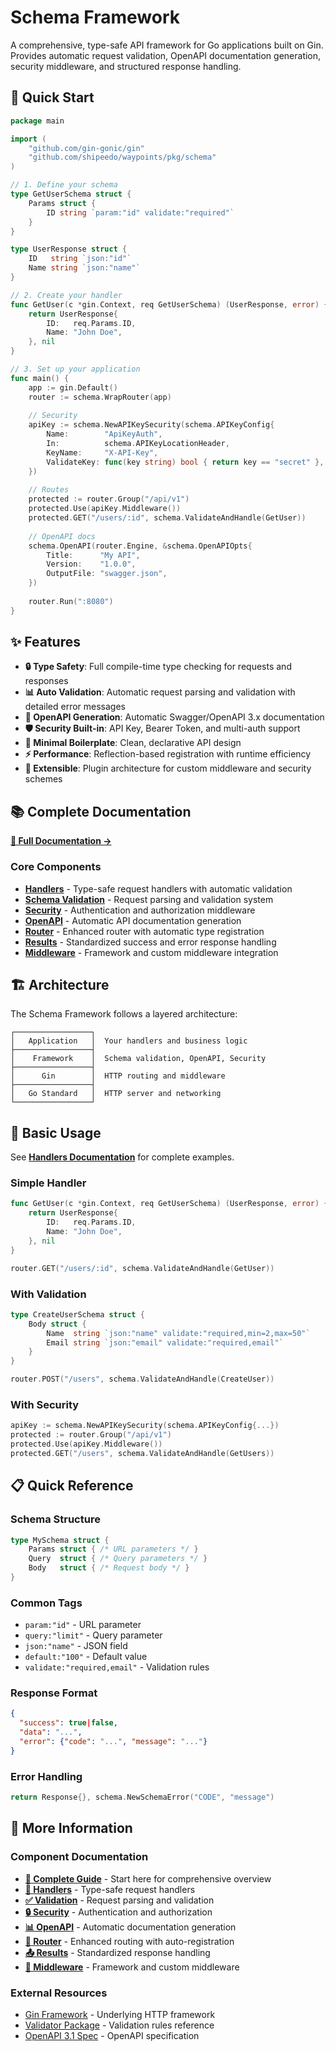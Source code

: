 # Schema Framework

A comprehensive, type-safe API framework for Go applications built on Gin. Provides automatic request validation, OpenAPI documentation generation, security middleware, and structured response handling.

## 🚀 Quick Start

```go
package main

import (
    "github.com/gin-gonic/gin"
    "github.com/shipeedo/waypoints/pkg/schema"
)

// 1. Define your schema
type GetUserSchema struct {
    Params struct {
        ID string `param:"id" validate:"required"`
    }
}

type UserResponse struct {
    ID   string `json:"id"`
    Name string `json:"name"`
}

// 2. Create your handler
func GetUser(c *gin.Context, req GetUserSchema) (UserResponse, error) {
    return UserResponse{
        ID:   req.Params.ID,
        Name: "John Doe",
    }, nil
}

// 3. Set up your application
func main() {
    app := gin.Default()
    router := schema.WrapRouter(app)
    
    // Security
    apiKey := schema.NewAPIKeySecurity(schema.APIKeyConfig{
        Name:        "ApiKeyAuth",
        In:          schema.APIKeyLocationHeader,
        KeyName:     "X-API-Key",
        ValidateKey: func(key string) bool { return key == "secret" },
    })
    
    // Routes
    protected := router.Group("/api/v1")
    protected.Use(apiKey.Middleware())
    protected.GET("/users/:id", schema.ValidateAndHandle(GetUser))
    
    // OpenAPI docs
    schema.OpenAPI(router.Engine, &schema.OpenAPIOpts{
        Title:      "My API",
        Version:    "1.0.0",
        OutputFile: "swagger.json",
    })
    
    router.Run(":8080")
}
```

## ✨ Features

- **🔒 Type Safety**: Full compile-time type checking for requests and responses
- **📊 Auto Validation**: Automatic request parsing and validation with detailed error messages
- **📖 OpenAPI Generation**: Automatic Swagger/OpenAPI 3.x documentation
- **🛡️ Security Built-in**: API Key, Bearer Token, and multi-auth support
- **🎯 Minimal Boilerplate**: Clean, declarative API design
- **⚡ Performance**: Reflection-based registration with runtime efficiency
- **🔧 Extensible**: Plugin architecture for custom middleware and security schemes

## 📚 Complete Documentation

**[📖 Full Documentation →](./docs/README.md)**

### Core Components
- **[Handlers](./docs/handlers.md)** - Type-safe request handlers with automatic validation
- **[Schema Validation](./docs/validation.md)** - Request parsing and validation system
- **[Security](./docs/security.md)** - Authentication and authorization middleware
- **[OpenAPI](./docs/openapi.md)** - Automatic API documentation generation
- **[Router](./docs/router.md)** - Enhanced router with automatic type registration
- **[Results](./docs/results.md)** - Standardized success and error response handling
- **[Middleware](./docs/middleware.md)** - Framework and custom middleware integration

## 🏗️ Architecture

The Schema Framework follows a layered architecture:

```
┌─────────────────┐
│   Application   │  Your handlers and business logic
├─────────────────┤
│    Framework    │  Schema validation, OpenAPI, Security
├─────────────────┤
│      Gin        │  HTTP routing and middleware
├─────────────────┤
│   Go Standard   │  HTTP server and networking
└─────────────────┘
```

## 📖 Basic Usage

See **[Handlers Documentation](./docs/handlers.md)** for complete examples.

### Simple Handler
```go
func GetUser(c *gin.Context, req GetUserSchema) (UserResponse, error) {
    return UserResponse{
        ID:   req.Params.ID,
        Name: "John Doe",
    }, nil
}

router.GET("/users/:id", schema.ValidateAndHandle(GetUser))
```

### With Validation
```go
type CreateUserSchema struct {
    Body struct {
        Name  string `json:"name" validate:"required,min=2,max=50"`
        Email string `json:"email" validate:"required,email"`
    }
}

router.POST("/users", schema.ValidateAndHandle(CreateUser))
```

### With Security
```go
apiKey := schema.NewAPIKeySecurity(schema.APIKeyConfig{...})
protected := router.Group("/api/v1")
protected.Use(apiKey.Middleware())
protected.GET("/users", schema.ValidateAndHandle(GetUsers))
```

## 📋 Quick Reference

### Schema Structure
```go
type MySchema struct {
    Params struct { /* URL parameters */ }
    Query  struct { /* Query parameters */ }
    Body   struct { /* Request body */ }
}
```

### Common Tags
- `param:"id"` - URL parameter
- `query:"limit"` - Query parameter
- `json:"name"` - JSON field
- `default:"100"` - Default value
- `validate:"required,email"` - Validation rules

### Response Format
```json
{
  "success": true|false,
  "data": "...",
  "error": {"code": "...", "message": "..."}
}
```

### Error Handling
```go
return Response{}, schema.NewSchemaError("CODE", "message")
```

## 🔗 More Information

### Component Documentation
- **[📖 Complete Guide](./docs/README.md)** - Start here for comprehensive overview
- **[🎯 Handlers](./docs/handlers.md)** - Type-safe request handlers
- **[✅ Validation](./docs/validation.md)** - Request parsing and validation
- **[🔒 Security](./docs/security.md)** - Authentication and authorization
- **[📊 OpenAPI](./docs/openapi.md)** - Automatic documentation generation
- **[🚏 Router](./docs/router.md)** - Enhanced routing with auto-registration
- **[📤 Results](./docs/results.md)** - Standardized response handling
- **[🔧 Middleware](./docs/middleware.md)** - Framework and custom middleware

### External Resources
- [Gin Framework](https://gin-gonic.com/) - Underlying HTTP framework
- [Validator Package](https://pkg.go.dev/github.com/go-playground/validator/v10) - Validation rules reference
- [OpenAPI 3.1 Spec](https://spec.openapis.org/oas/v3.1.0) - OpenAPI specification